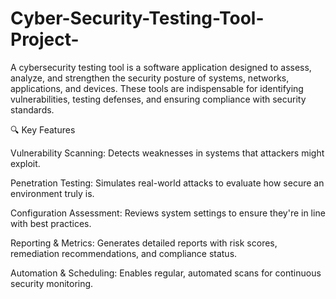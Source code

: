 # Cyber-Security-Testing-Tool-Project-

A cybersecurity testing tool is a software application designed to assess, analyze, and strengthen the security posture of systems, networks, applications, and devices. These tools are indispensable for identifying vulnerabilities, testing defenses, and ensuring compliance with security standards.

🔍 Key Features

Vulnerability Scanning: Detects weaknesses in systems that attackers might exploit.

Penetration Testing: Simulates real-world attacks to evaluate how secure an environment truly is.

Configuration Assessment: Reviews system settings to ensure they're in line with best practices.

Reporting & Metrics: Generates detailed reports with risk scores, remediation recommendations, and compliance status.

Automation & Scheduling: Enables regular, automated scans for continuous security monitoring.
